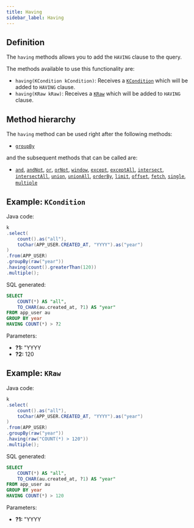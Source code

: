 ```yaml
---
title: Having
sidebar_label: Having
---
```


## Definition

The `having` methods allows you to add the `HAVING` clause to the query.

The methods available to use this functionality are:

- `having(KCondition kCondition)`: Receives a [`KCondition`](/docs/misc/kcondition/introduction) which will be added to `HAVING` clause.
- `having(KRaw kRaw)`: Receives a [`KRaw`](/docs/misc/select-list-values#7-kraw) which will be added to `HAVING` clause.

## Method hierarchy

The `having` method can be used right after the following methods:

- [`groupBy`](/docs/select-statement/group-by/)

and the subsequent methods that can be called are:

- [`and`](/docs/select-statement/having/and), [`andNot`](/docs/select-statement/having/and-not), [`or`](/docs/select-statement/having/or), [`orNot`](/docs/select-statement/having/or-not), [`window`](/docs/select-statement/window/), [`except`](/docs/select-statement/combining/except), [`exceptAll`](/docs/select-statement/combining/except-all), [`intersect`](/docs/select-statement/combining/intersect), [`intersectAll`](/docs/select-statement/combining/intersect-all), [`union`](/docs/select-statement/combining/union), [`unionAll`](/docs/select-statement/combining/union-all), [`orderBy`](/docs/select-statement/order-by/), [`limit`](/docs/select-statement/limit), [`offset`](/docs/select-statement/offset), [`fetch`](/docs/select-statement/fetch/), [`single`](/docs/select-statement/select/), [`multiple`](/docs/select-statement/select/)

## Example: `KCondition`

Java code:

```java
k
.select(
    count().as("all"),
    toChar(APP_USER.CREATED_AT, "YYYY").as("year")
)
.from(APP_USER)
.groupBy(raw("year"))
.having(count().greaterThan(120))
.multiple();
```

SQL generated:

```sql
SELECT
    COUNT(*) AS "all",
    TO_CHAR(au.created_at, ?1) AS "year"
FROM app_user au
GROUP BY year
HAVING COUNT(*) > ?2
```

Parameters:

- **?1:** "YYYY
- **?2:** 120

## Example: `KRaw`

Java code:

```java
k
.select(
    count().as("all"),
    toChar(APP_USER.CREATED_AT, "YYYY").as("year")
)
.from(APP_USER)
.groupBy(raw("year"))
.having(raw("COUNT(*) > 120"))
.multiple();
```

SQL generated:

```sql
SELECT
    COUNT(*) AS "all",
    TO_CHAR(au.created_at, ?1) AS "year"
FROM app_user au
GROUP BY year
HAVING COUNT(*) > 120
```

Parameters:

- **?1:** "YYYY